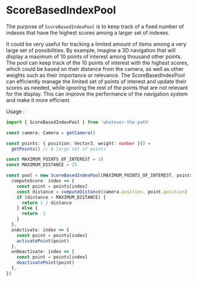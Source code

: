 # ScoreBasedIndexPool

The purpose of `ScoreBasedIndexPool` is to keep track of a fixed number of indexes that have the highest scores among a larger set of indexes.

It could be very useful for tracking a limited amount of items among a very large set of possibilities. By example, imagine a 3D navigation that will display a maximum of 10 points of interest among thousand other points. The pool can keep track of the 10 points of interest with the highest scores, which could be based on their distance from the camera, as well as other weights such as their importance or relevance. The ScoreBasedIndexPool can efficiently manage the limited set of points of interest and update their scores as needed, while ignoring the rest of the points that are not relevant for the display. This can improve the performance of the navigation system and make it more efficient.

Usage : 

```ts
import { ScoreBasedIndexPool } from 'whatever-the-path'

const camera: Camera = getCamera()

const points: { position: Vector3, weight: number }[] = 
  getPoints() // A large set of points

const MAXIMUM_POINTS_OF_INTEREST = 10
const MAXIMUM_DISTANCE = 25

const pool = new ScoreBasedIndexPool(MAXIMUM_POINTS_OF_INTEREST, points.length, {
  computeScore: index => {
    const point = points[index]
    const distance = computeDistance(camera.position, point.position)
    if (distance < MAXIMUM_DISTANCE) {
      return 1 / distance
    } else {
      return -1
    }
  },
  onActivate: index => {
    const point = points[index]
    activatePoint(point)
  },
  onDeactivate: index => {
    const point = points[index]
    deactivatePoint(point)
  },
})
```